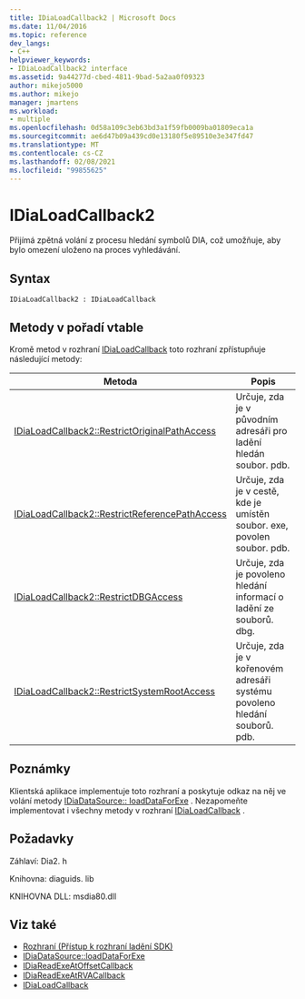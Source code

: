 ```yaml
---
title: IDiaLoadCallback2 | Microsoft Docs
ms.date: 11/04/2016
ms.topic: reference
dev_langs:
- C++
helpviewer_keywords:
- IDiaLoadCallback2 interface
ms.assetid: 9a44277d-cbed-4811-9bad-5a2aa0f09323
author: mikejo5000
ms.author: mikejo
manager: jmartens
ms.workload:
- multiple
ms.openlocfilehash: 0d58a109c3eb63bd3a1f59fb0009ba01809eca1a
ms.sourcegitcommit: ae6d47b09a439cd0e13180f5e89510e3e347fd47
ms.translationtype: MT
ms.contentlocale: cs-CZ
ms.lasthandoff: 02/08/2021
ms.locfileid: "99855625"
---
```

# <a name="idialoadcallback2"></a>IDiaLoadCallback2
Přijímá zpětná volání z procesu hledání symbolů DIA, což umožňuje, aby bylo omezení uloženo na proces vyhledávání.

## <a name="syntax"></a>Syntax

```
IDiaLoadCallback2 : IDiaLoadCallback
```

## <a name="methods-in-vtable-order"></a>Metody v pořadí vtable
 Kromě metod v rozhraní [IDiaLoadCallback](../../debugger/debug-interface-access/idialoadcallback.md) toto rozhraní zpřístupňuje následující metody:

|Metoda|Popis|
|------------|-----------------|
|[IDiaLoadCallback2::RestrictOriginalPathAccess](../../debugger/debug-interface-access/idialoadcallback2-restrictoriginalpathaccess.md)|Určuje, zda je v původním adresáři pro ladění hledán soubor. pdb.|
|[IDiaLoadCallback2::RestrictReferencePathAccess](../../debugger/debug-interface-access/idialoadcallback2-restrictreferencepathaccess.md)|Určuje, zda je v cestě, kde je umístěn soubor. exe, povolen soubor. pdb.|
|[IDiaLoadCallback2::RestrictDBGAccess](../../debugger/debug-interface-access/idialoadcallback2-restrictdbgaccess.md)|Určuje, zda je povoleno hledání informací o ladění ze souborů. dbg.|
|[IDiaLoadCallback2::RestrictSystemRootAccess](../../debugger/debug-interface-access/idialoadcallback2-restrictsystemrootaccess.md)|Určuje, zda je v kořenovém adresáři systému povoleno hledání souborů. pdb.|

## <a name="remarks"></a>Poznámky
 Klientská aplikace implementuje toto rozhraní a poskytuje odkaz na něj ve volání metody [IDiaDataSource:: loadDataForExe](../../debugger/debug-interface-access/idiadatasource-loaddataforexe.md) . Nezapomeňte implementovat i všechny metody v rozhraní [IDiaLoadCallback](../../debugger/debug-interface-access/idialoadcallback.md) .

## <a name="requirements"></a>Požadavky
 Záhlaví: Dia2. h

 Knihovna: diaguids. lib

 KNIHOVNA DLL: msdia80.dll

## <a name="see-also"></a>Viz také
- [Rozhraní (Přístup k rozhraní ladění SDK)](../../debugger/debug-interface-access/interfaces-debug-interface-access-sdk.md)
- [IDiaDataSource::loadDataForExe](../../debugger/debug-interface-access/idiadatasource-loaddataforexe.md)
- [IDiaReadExeAtOffsetCallback](../../debugger/debug-interface-access/idiareadexeatoffsetcallback.md)
- [IDiaReadExeAtRVACallback](../../debugger/debug-interface-access/idiareadexeatrvacallback.md)
- [IDiaLoadCallback](../../debugger/debug-interface-access/idialoadcallback.md)